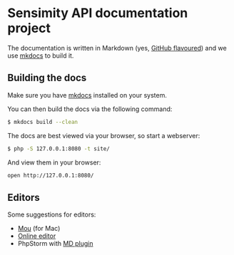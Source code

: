 # Sensimity API documentation project
The documentation is written in Markdown (yes, [GitHub flavoured](http://www.mkdocs.org/)) and we use [mkdocs](http://www.mkdocs.org/) to build it.

## Building the docs
Make sure you have [mkdocs](http://www.mkdocs.org/) installed on your system.

You can then build the docs via the following command:

```sh
$ mkdocs build --clean
```

The docs are best viewed via your browser, so start a webserver:

```sh
$ php -S 127.0.0.1:8080 -t site/
```

And view them in your browser:
```sh
open http://127.0.0.1:8080/
```

## Editors
Some suggestions for editors:

* [Mou](http://25.io/mou/) (for Mac)
* [Online editor](http://jbt.github.io/markdown-editor/)
* PhpStorm with [MD plugin](https://plugins.jetbrains.com/plugin/5970?pr=phpStorm)